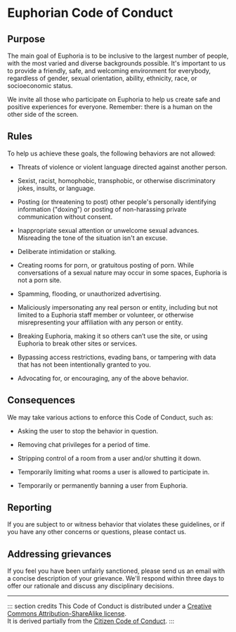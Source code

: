 # Euphorian Code of Conduct


## Purpose

The main goal of Euphoria is to be inclusive to the largest number of
people, with the most varied and diverse backgrounds possible. It's important
to us to provide a friendly, safe, and welcoming environment for everybody,
regardless of gender, sexual orientation, ability, ethnicity, race, or
socioeconomic status.

We invite all those who participate on Euphoria to help us create safe and
positive experiences for everyone.
Remember: there is a human on the other side of the screen.


## Rules

To help us achieve these goals, the following behaviors are not allowed:

 * Threats of violence or violent language directed against another person.

 * Sexist, racist, homophobic, transphobic, or otherwise discriminatory jokes, 
   insults, or language.

 * Posting (or threatening to post) other people's personally identifying
   information ("doxing") or posting of non-harassing private communication
   without consent.

 * Inappropriate sexual attention or unwelcome sexual advances. Misreading the
   tone of the situation isn't an excuse.

 * Deliberate intimidation or stalking.

 * Creating rooms for porn, or gratuitous posting of porn. While conversations
   of a sexual nature may occur in some spaces, Euphoria is not a porn site.

 * Spamming, flooding, or unauthorized advertising.

 * Maliciously impersonating any real person or entity, including but not
   limited to a Euphoria staff member or volunteer, or otherwise
   misrepresenting your affiliation with any person or entity.

 * Breaking Euphoria, making it so others can’t use the site, or using Euphoria
   to break other sites or services.

 * Bypassing access restrictions, evading bans, or tampering with data that has
   not been intentionally granted to you.

 * Advocating for, or encouraging, any of the above behavior.


## Consequences

We may take various actions to enforce this Code of Conduct, such as:

 * Asking the user to stop the behavior in question.

 * Removing chat privileges for a period of time.

 * Stripping control of a room from a user and/or shutting it down.

 * Temporarily limiting what rooms a user is allowed to participate in.

 * Temporarily or permanently banning a user from Euphoria.


## Reporting

If you are subject to or witness behavior that violates these guidelines, or
if you have any other concerns or questions, please contact us.


## Addressing grievances
If you feel you have been unfairly sanctioned, please send us an email with a
concise description of your grievance. We'll respond within three days to
offer our rationale and discuss any disciplinary decisions.

---

::: section credits
This Code of Conduct is distributed under a [Creative Commons Attribution-ShareAlike license](http://creativecommons.org/licenses/by-sa/3.0).  
It is derived partially from the [Citizen Code of Conduct](http://citizencodeofconduct.org).
:::
